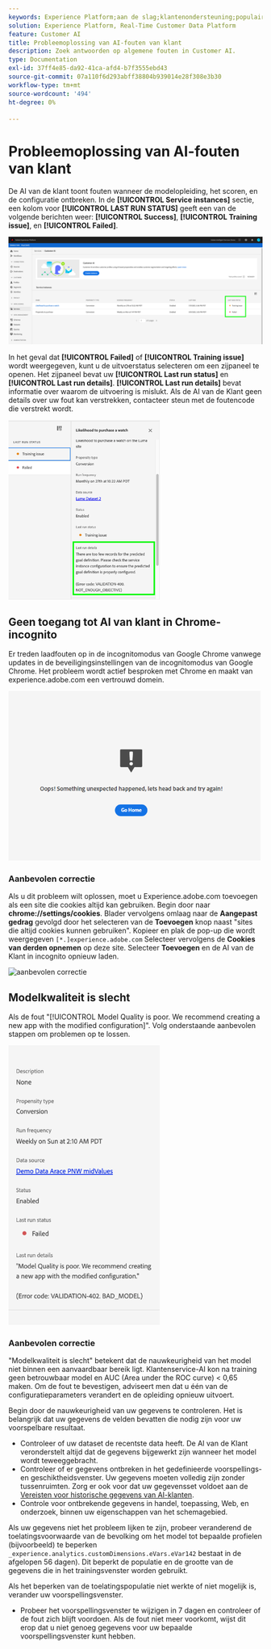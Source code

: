 ```yaml
---
keywords: Experience Platform;aan de slag;klantenondersteuning;populaire onderwerpen;input van klantenondersteuning;klantenservice uitvoer;problemen oplossen;fouten in klantenondersteuning
solution: Experience Platform, Real-Time Customer Data Platform
feature: Customer AI
title: Probleemoplossing van AI-fouten van klant
description: Zoek antwoorden op algemene fouten in Customer AI.
type: Documentation
exl-id: 37ff4e85-da92-41ca-afd4-b7f3555ebd43
source-git-commit: 07a110f6d293abff38804b939014e28f308e3b30
workflow-type: tm+mt
source-wordcount: '494'
ht-degree: 0%

---
```


# Probleemoplossing van AI-fouten van klant

De AI van de klant toont fouten wanneer de modelopleiding, het scoren, en de configuratie ontbreken. In de **[!UICONTROL Service instances]** sectie, een kolom voor **[!UICONTROL LAST RUN STATUS]** geeft een van de volgende berichten weer: **[!UICONTROL Success]**, **[!UICONTROL Training issue]**, en **[!UICONTROL Failed]**.

![status laatste uitvoering](./images/errors/last-run-status.png)

In het geval dat **[!UICONTROL Failed]** of **[!UICONTROL Training issue]** wordt weergegeven, kunt u de uitvoerstatus selecteren om een zijpaneel te openen. Het zijpaneel bevat uw **[!UICONTROL Last run status]** en **[!UICONTROL Last run details]**. **[!UICONTROL Last run details]** bevat informatie over waarom de uitvoering is mislukt. Als de AI van de Klant geen details over uw fout kan verstrekken, contacteer steun met de foutencode die verstrekt wordt.

<img src="./images/errors/last-run-details.png" width="300" /><br />

## Geen toegang tot AI van klant in Chrome-incognito

Er treden laadfouten op in de incognitomodus van Google Chrome vanwege updates in de beveiligingsinstellingen van de incognitomodus van Google Chrome. Het probleem wordt actief besproken met Chrome en maakt van experience.adobe.com een vertrouwd domein.

<img src="./images/errors/error.PNG" width="500" /><br />

### Aanbevolen correctie

Als u dit probleem wilt oplossen, moet u Experience.adobe.com toevoegen als een site die cookies altijd kan gebruiken. Begin door naar **chrome://settings/cookies**. Blader vervolgens omlaag naar de **Aangepast gedrag** gevolgd door het selecteren van de **Toevoegen** knop naast &quot;sites die altijd cookies kunnen gebruiken&quot;. Kopieer en plak de pop-up die wordt weergegeven `[*.]experience.adobe.com` Selecteer vervolgens de **Cookies van derden opnemen** op deze site. Selecteer **Toevoegen** en de AI van de Klant in incognito opnieuw laden.

![aanbevolen correctie](./images/errors/cookies2.gif)

## Modelkwaliteit is slecht

Als de fout &quot;[!UICONTROL Model Quality is poor. We recommend creating a new app with the modified configuration]&quot;. Volg onderstaande aanbevolen stappen om problemen op te lossen.

<img src="./images/errors/model-quality.png" width="300" /><br />

### Aanbevolen correctie

&quot;Modelkwaliteit is slecht&quot; betekent dat de nauwkeurigheid van het model niet binnen een aanvaardbaar bereik ligt. Klantenservice-AI kon na training geen betrouwbaar model en AUC (Area under the ROC curve) &lt; 0,65 maken. Om de fout te bevestigen, adviseert men dat u één van de configuratieparameters verandert en de opleiding opnieuw uitvoert.

Begin door de nauwkeurigheid van uw gegevens te controleren. Het is belangrijk dat uw gegevens de velden bevatten die nodig zijn voor uw voorspelbare resultaat.

- Controleer of uw dataset de recentste data heeft. De AI van de Klant veronderstelt altijd dat de gegevens bijgewerkt zijn wanneer het model wordt teweeggebracht.
- Controleer of er gegevens ontbreken in het gedefinieerde voorspellings- en geschiktheidsvenster. Uw gegevens moeten volledig zijn zonder tussenruimten. Zorg er ook voor dat uw gegevensset voldoet aan de [Vereisten voor historische gegevens van AI-klanten](./data-requirements.md#data-requirements).
- Controle voor ontbrekende gegevens in handel, toepassing, Web, en onderzoek, binnen uw eigenschappen van het schemagebied.

Als uw gegevens niet het probleem lijken te zijn, probeer veranderend de toelatingsvoorwaarde van de bevolking om het model tot bepaalde profielen (bijvoorbeeld) te beperken `_experience.analytics.customDimensions.eVars.eVar142` bestaat in de afgelopen 56 dagen). Dit beperkt de populatie en de grootte van de gegevens die in het trainingsvenster worden gebruikt.

Als het beperken van de toelatingspopulatie niet werkte of niet mogelijk is, verander uw voorspellingsvenster.

- Probeer het voorspellingsvenster te wijzigen in 7 dagen en controleer of de fout zich blijft voordoen. Als de fout niet meer voorkomt, wijst dit erop dat u niet genoeg gegevens voor uw bepaalde voorspellingsvenster kunt hebben.
